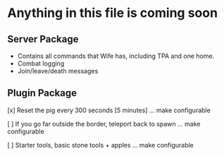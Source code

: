 # Anything in this file is coming soon

## Server Package
- Contains all commands that Wife has, including TPA and one home.
- Combat logging
- Join/leave/death messages

## Plugin Package
[x] Reset the pig every 300 seconds [5 minutes] ... make configurable

[ ] If you go far outside the border, teleport back to spawn ... make configurable

[ ] Starter tools, basic stone tools + apples ... make configurable
